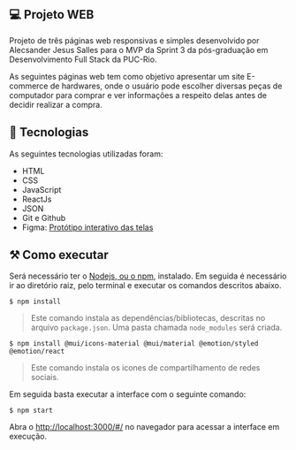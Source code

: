 ## 💻 Projeto WEB

Projeto de três páginas web responsivas e simples desenvolvido por Alecsander Jesus Salles para o MVP da Sprint 3 da pós-graduação em Desenvolvimento Full Stack da PUC-Rio.

As seguintes páginas web tem como objetivo apresentar um site E-commerce de hardwares, onde o usuário pode escolher diversas peças de computador para comprar e ver informações a respeito delas antes de decidir realizar a compra.

## 🚀 Tecnologias

As seguintes tecnologias utilizadas foram:

- HTML
- CSS
- JavaScript
- ReactJs
- JSON
- Git e Github
- Figma: [Protótipo interativo das telas](https://www.figma.com/proto/RM4EXWnkUWMlzcVAR3bZGL/MVP-Alecsander-Salles?type=design&node-id=3-2&t=vL2kXKVz4mNlKk28-1&scaling=scale-down&page-id=0%3A1&starting-point-node-id=3%3A2&mode=design)

## ⚒️ Como executar

Será necessário ter o [Nodejs, ou o npm,](https://nodejs.org/en/download/) instalado. 
Em seguida é necessário ir ao diretório raiz, pelo terminal e executar os comandos descritos abaixo.

```
$ npm install
```

> Este comando instala as dependências/bibliotecas, descritas no arquivo `package.json`. Uma pasta chamada `node_modules` será criada.

```
$ npm install @mui/icons-material @mui/material @emotion/styled @emotion/react
```
> Este comando instala os icones de compartilhamento de redes sociais.

Em seguida basta executar a interface com o seguinte comando: 

```
$ npm start
```

Abra o [http://localhost:3000/#/](http://localhost:3000/#/) no navegador para acessar a interface em execução.

